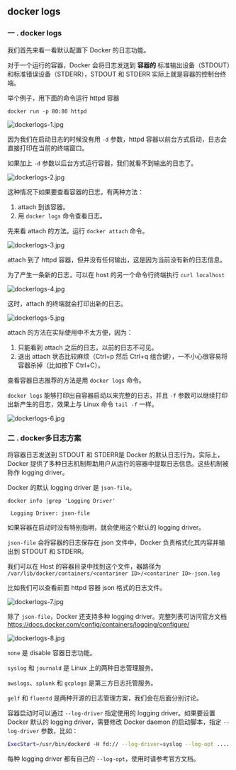 ## docker logs

### 一 . docker logs

我们首先来看一看默认配置下 Docker 的日志功能。

对于一个运行的容器，Docker 会将日志发送到 **容器的** 标准输出设备（STDOUT）和标准错误设备（STDERR），STDOUT 和 STDERR 实际上就是容器的控制台终端。

举个例子，用下面的命令运行 httpd 容器

`docker run -p 80:80 httpd`

![dockerlogs-1.jpg](https://wx1.sinaimg.cn/large/0072fULUgy1g9dv0tu6o0j31ua066mz3.jpg)

因为我们在启动日志的时候没有用 `-d` 参数，httpd 容器以前台方式启动，日志会直接打印在当前的终端窗口。

如果加上 `-d` 参数以后台方式运行容器，我们就看不到输出的日志了。

![dockerlogs-2.jpg](https://wx1.sinaimg.cn/large/0072fULUgy1g9dv1iywcbj30ps03o3yr.jpg)

这种情况下如果要查看容器的日志，有两种方法：

1. attach 到该容器。
2. 用 `docker logs` 命令查看日志。

先来看 attach 的方法。运行 `docker attach` 命令。

![dockerlogs-3.jpg](https://wx1.sinaimg.cn/large/0072fULUgy1g9dv2o3ol6j30gw042aa9.jpg)

attach 到了 httpd 容器，但并没有任何输出，这是因为当前没有新的日志信息。

为了产生一条新的日志，可以在 host 的另一个命令行终端执行 `curl localhost`

![dockerlogs-4.jpg](https://wx1.sinaimg.cn/large/0072fULUgy1g9dv46avy3j30hs03sq3b.jpg)

这时，attach 的终端就会打印出新的日志。

![dockerlogs-5.jpg](https://wx1.sinaimg.cn/large/0072fULUgy1g9dvcv5xo7j30qe0643z0.jpg)

attach 的方法在实际使用中不太方便，因为：

1. 只能看到 attach 之后的日志，以前的日志不可见。
2. 退出 attach 状态比较麻烦（Ctrl+p 然后 Ctrl+q 组合键），一不小心很容易将容器杀掉（比如按下 Ctrl+C）。

查看容器日志推荐的方法是用 `docker logs` 命令。

`docker logs` 能够打印出自容器启动以来完整的日志，并且 `-f` 参数可以继续打印出新产生的日志，效果上与 Linux 命令 `tail -f` 一样。

![dockerlogs-6.jpg](https://wx1.sinaimg.cn/large/0072fULUgy1g9dvebznucj31uc06mac6.jpg)

### 二 . docker多日志方案

将容器日志发送到 STDOUT 和 STDERR是 Docker 的默认日志行为。实际上，Docker 提供了多种日志机制帮助用户从运行的容器中提取日志信息。这些机制被称作 logging driver。

Docker 的默认 logging driver 是 `json-file`。

`docker info |grep 'Logging Driver'`

` Logging Driver: json-file`

如果容器在启动时没有特别指明，就会使用这个默认的 logging driver。

`json-file` 会将容器的日志保存在 json 文件中，Docker 负责格式化其内容并输出到 STDOUT 和 STDERR。

我们可以在 Host 的容器目录中找到这个文件，器路径为 `/var/lib/docker/containers/<contariner ID>/<contariner ID>-json.log`

比如我们可以查看前面 httpd 容器 json 格式的日志文件。

![dockerlogs-7.jpg](https://wx1.sinaimg.cn/large/0072fULUgy1g9i7auynyij313m0fyae1.jpg)

除了 `json-file`，Docker 还支持多种 logging driver。完整列表可访问官方文档 https://docs.docker.com/config/containers/logging/configure/

![dockerlogs-8.jpg](https://wx1.sinaimg.cn/large/0072fULUgy1g9i7eun20oj30lc0h93zw.jpg)

`none` 是 disable 容器日志功能。

`syslog` 和 `journald` 是 Linux 上的两种日志管理服务。

`awslogs`、`splunk` 和 `gcplogs` 是第三方日志托管服务。

`gelf` 和 `fluentd` 是两种开源的日志管理方案，我们会在后面分别讨论。

容器启动时可以通过 `--log-driver` 指定使用的 logging driver。如果要设置 Docker 默认的 logging driver，需要修改 Docker daemon 的启动脚本，指定 `--log-driver` 参数，比如：

```bash
ExecStart=/usr/bin/dockerd -H fd:// --log-driver=syslog --log-opt ......
```

每种 logging driver 都有自己的 `--log-opt`，使用时请参考官方文档。

